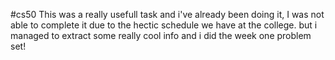 #cs50
This was a really usefull task and i've already been doing it, I was not able to complete it due to the hectic schedule we have at the college. but i managed to extract some really cool info and i did the week one problem set!
